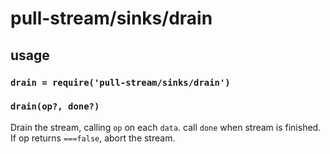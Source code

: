# pull-stream/sinks/drain

## usage

### `drain = require('pull-stream/sinks/drain')`

### `drain(op?, done?)`

Drain the stream, calling `op` on each `data`.
call `done` when stream is finished.
If op returns `===false`, abort the stream.
